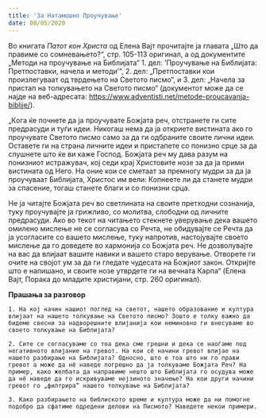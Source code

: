 ```yaml
---
title: 'За Натамошно Проучување'
date: 08/05/2020
---
```


Во книгата *Патот кон Христа* од Елена Вајт прочитајте ја главата „Што да правиме со сомневањето?“, стр. 105-113 оригинал, а од документите „Методи на проучување на Библијата“ 1. дел: ’Проучување на Библијата: Претпоставки, начела и методи’“, 2. дел: „Претпоставки кои произлегуваат од тврдењето на Светото писмо“, и 3. дел: „Начела за пристап на толкувањето на Светото писмо“ (документот може да се најде на веб-адресата: https://www.adventisti.net/metode-proucavanja-biblije/).

„Кoга ќе почнете да ја проучувате Божјата реч, отстранете ги сите предрасуди и туѓи идеи. Никогаш нема да ја откриете вистината ако го проучувате Светото писмо само за да ги одбраните своите лични идеи. Оставете ги на страна личните идеи и пристапете со понизно срце за да слушнете што ќе ви каже Господ. Божјата реч му дава разум на понизниот истражувач, кој седи крај Христовите нозе за да ја прими вистината од Него. На оние кои се сметаат за премногу мудри за да ја проучуваат Библијата, Христос им вели: Копнеете ли да станете мудри за спасение, тогаш станете благи и со понизни срца.

Не ја читајте Божјата реч во светлината на своите претходни сознанија, туку проучувајте ја грижливо, со молитва, слободни од личните предрасуди. Ако во текот на читањето стекнете уверување дека вашето омилено мислење не се согласува со Речта, не обидувајте се Речта да ја усогласите со вашето мислење, туку напротив, настојувајте своето мислење да го доведете во хармонија со Божјата реч. Не дозволувајте на вас да влијаат вашите навики и вашето старо верување. Отворете ги очите на својот ум за да ги гледате чудесата на Божјиот закон. Откријте што е напишано, и своите нозе утврдете ги на вечната Карпа“ (Eлена Вајт, Порака до младите христијани, стр. 260 oригинал).

**Прашања за разговор**

`1. На кој начин нашиот поглед на светот, нашето образование и култура влијаат на нашето толкување на Светото писмо? Зошто е толку важно да бидеме свесни за надворешните влијанија кои неминовно ги внесуваме во своето толкување на Библијата?`

`2. Сите се согласуваме со тоа дека сме грешни и дека се наоѓаме под негативното влијание на гревот. На кои сё начини гревот влијае на нашето разбирање на Библијата? Односно, што е тоа што ни го прави гревот а може да нё наведе погрешно да ја толкуваме Божјата Реч? На пример, како желбата да направиме нешто што Библијата го осудува може да нё наведе да го искривуваме нејзиното значење? На кои други начини гревот го „филтрира“ нашето толкување на Библијата?`

`3. Како разбирањето на библиското време и култура може да ни помогне подобро да сфатиме одредени делови на Писмото? Наведете некои примери.`
